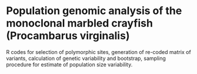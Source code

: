 # Population genomic analysis of the monoclonal marbled crayfish (Procambarus virginalis) 


R codes for selection of polymorphic sites, generation of re-coded matrix of variants, calculation of genetic variability and bootstrap, sampling procedure for estimate of population size variability.

